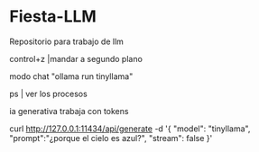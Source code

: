 # Fiesta-LLM
Repositorio para trabajo de llm

control+z |mandar a segundo plano

modo chat "ollama run tinyllama"

ps | ver los procesos

ia generativa trabaja con tokens 

curl http://127.0.0.1:11434/api/generate -d '{
  "model": "tinyllama",
  "prompt":"¿porque el cielo es azul?",
  "stream": false
}'
